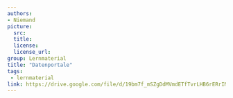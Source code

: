 ```yaml
---
authors:
- Niemand
picture:
  src:
  title:
  license:
  license_url:
group: Lernmaterial
title: "Datenportale"
tags:
 - lernmaterial
link: https://drive.google.com/file/d/19bm7f_mSZgDdMVmdETfTvrLHB6rERrIM/view
---
```

